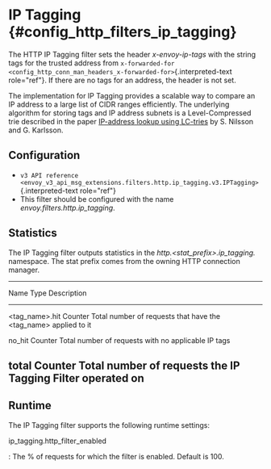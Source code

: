 IP Tagging {#config_http_filters_ip_tagging}
==========

The HTTP IP Tagging filter sets the header *x-envoy-ip-tags* with the
string tags for the trusted address from
`x-forwarded-for <config_http_conn_man_headers_x-forwarded-for>`{.interpreted-text
role="ref"}. If there are no tags for an address, the header is not set.

The implementation for IP Tagging provides a scalable way to compare an
IP address to a large list of CIDR ranges efficiently. The underlying
algorithm for storing tags and IP address subnets is a Level-Compressed
trie described in the paper [IP-address lookup using
LC-tries](https://www.nada.kth.se/~snilsson/publications/IP-address-lookup-using-LC-tries/)
by S. Nilsson and G. Karlsson.

Configuration
-------------

-   `v3 API reference <envoy_v3_api_msg_extensions.filters.http.ip_tagging.v3.IPTagging>`{.interpreted-text
    role="ref"}
-   This filter should be configured with the name
    *envoy.filters.http.ip\_tagging*.

Statistics
----------

The IP Tagging filter outputs statistics in the
*http.\<stat\_prefix\>.ip\_tagging.* namespace. The stat prefix comes
from the owning HTTP connection manager.

  -------------------------------------------------------------------------
  Name                Type              Description
  ------------------- ----------------- -----------------------------------
  \<tag\_name\>.hit   Counter           Total number of requests that have
                                        the \<tag\_name\> applied to it

  no\_hit             Counter           Total number of requests with no
                                        applicable IP tags

  total               Counter           Total number of requests the IP
                                        Tagging Filter operated on
  -------------------------------------------------------------------------

Runtime
-------

The IP Tagging filter supports the following runtime settings:

ip\_tagging.http\_filter\_enabled

:   The % of requests for which the filter is enabled. Default is 100.
